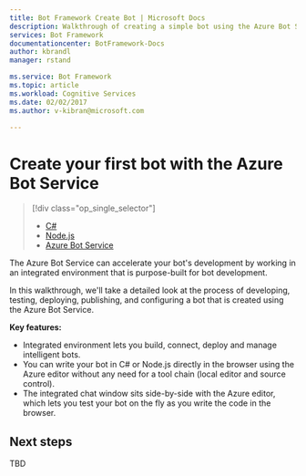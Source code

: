 ```yaml
---
title: Bot Framework Create Bot | Microsoft Docs
description: Walkthrough of creating a simple bot using the Azure Bot Service.
services: Bot Framework
documentationcenter: BotFramework-Docs
author: kbrandl
manager: rstand

ms.service: Bot Framework
ms.topic: article
ms.workload: Cognitive Services
ms.date: 02/02/2017
ms.author: v-kibran@microsoft.com

---
```

# Create your first bot with the Azure Bot Service
> [!div class="op_single_selector"]
> * [C#](bot-framework-dotnet-getstarted.md)
> * [Node.js](bot-framework-nodejs-getstarted.md)
> * [Azure Bot Service](bot-framework-azure-getstarted.md)
>

The Azure Bot Service can accelerate your bot's development by working in an integrated environment that is purpose-built for bot development. 

In this walkthrough, we'll take a detailed look at the process of developing, testing, deploying, publishing, and configuring a bot that is created using the Azure Bot Service.

**Key features:**
- Integrated environment lets you build, connect, deploy and manage intelligent bots. 
- You can write your bot in C# or Node.js directly in the browser using the Azure editor without any need for a tool chain (local editor and source control). 
- The integrated chat window sits side-by-side with the Azure editor, which lets you test your bot on the fly as you write the code in the browser.

## Next steps
TBD